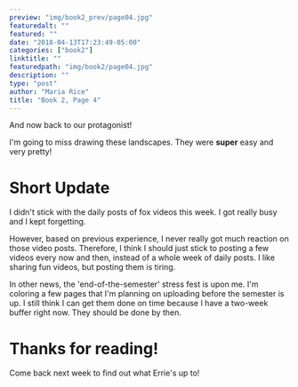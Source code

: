 ```yaml
---
preview: "img/book2_prev/page04.jpg"
featuredalt: ""
featured: ""
date: "2018-04-13T17:23:49-05:00"
categories: ["book2"]
linktitle: ""
featuredpath: "img/book2/page04.jpg"
description: ""
type: "post"
author: "Maria Rice"
title: "Book 2, Page 4"
---
```


And now back to our protagonist!

I'm going to miss drawing these landscapes. They were **super** easy and very pretty!

# Short Update

I didn't stick with the daily posts of fox videos this week. I got really busy and I 
kept forgetting. 

However, based on previous experience, I never really got much reaction on those 
video posts. Therefore, I think I should just stick to posting a few videos every now 
and then, instead of a whole week of daily posts. I like sharing fun videos, but posting
them is tiring. 

In other news, the 'end-of-the-semester' stress fest is upon me. I'm coloring 
a few pages that I'm planning on uploading before the semester is up. I still think I 
can get them done on time because I have a two-week buffer right now. They should be done
by then. 

# Thanks for reading!
Come back next week to find out what Errie's up to!


